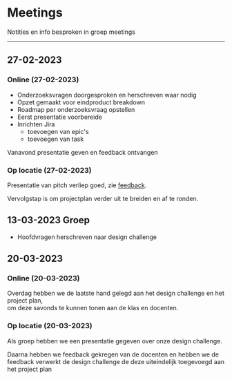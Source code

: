 # Meetings 

Notities en info besproken in groep meetings

---

## 27-02-2023

### Online (27-02-2023)

- Onderzoeksvragen doorgesproken en herschreven waar nodig
- Opzet gemaakt voor eindproduct breakdown
- Roadmap per onderzoeksvraag opstellen
- Eerst presentatie voorbereide
- Inrichten Jira
  - toevoegen van epic's
  - toevoegen van task

Vanavond presentatie geven en feedback ontvangen 

### Op locatie (27-02-2023)

Presentatie van pitch verliep goed, zie [feedback](Feedback.md#27-02-2023).

Vervolgstap is om projectplan verder uit te breiden en af te ronden.

## 13-03-2023 Groep
- Hoofdvragen herschreven naar design challenge

## 20-03-2023 

### Online (20-03-2023)
Overdag hebben we de laatste hand gelegd aan het design challenge en het project plan,\
om deze savonds te kunnen tonen aan de klas en docenten.

### Op locatie (20-03-2023)
Als groep hebben we een presentatie gegeven over onze design challenge.

Daarna hebben we feedback gekregen van de docenten en hebben we de feedback verwerkt de design challenge de deze uiteindelijk toegevoegd aan het project plan